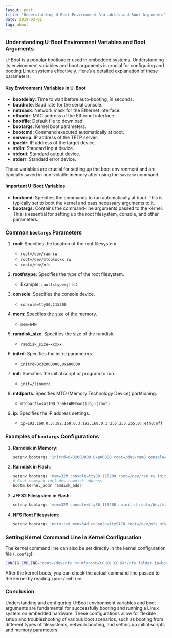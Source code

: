 ```yaml
---
layout: post
title: "Understanding U-Boot Environment Variables and Boot Arguments"
date: 2019-03-01   
tag: uboot 
---
```


### Understanding U-Boot Environment Variables and Boot Arguments

U-Boot is a popular bootloader used in embedded systems. Understanding its environment variables and boot arguments is crucial for configuring and booting Linux systems effectively. Here’s a detailed explanation of these parameters:

#### Key Environment Variables in U-Boot

- **bootdelay**: Time to wait before auto-booting, in seconds.
- **baudrate**: Baud rate for the serial console.
- **netmask**: Network mask for the Ethernet interface.
- **ethaddr**: MAC address of the Ethernet interface.
- **bootfile**: Default file to download.
- **bootargs**: Kernel boot parameters.
- **bootcmd**: Command executed automatically at boot.
- **serverip**: IP address of the TFTP server.
- **ipaddr**: IP address of the target device.
- **stdin**: Standard input device.
- **stdout**: Standard output device.
- **stderr**: Standard error device.

These variables are crucial for setting up the boot environment and are typically saved in non-volatile memory after using the `saveenv` command.

#### Important U-Boot Variables

- **bootcmd**: Specifies the commands to run automatically at boot. This is typically set to boot the kernel and pass necessary arguments to it.
- **bootargs**: Contains the command-line arguments passed to the kernel. This is essential for setting up the root filesystem, console, and other parameters.

### Common `bootargs` Parameters

1. **root**: Specifies the location of the root filesystem.
   - `root=/dev/ram rw`
   - `root=/dev/mtdblockx rw`
   - `root=/dev/nfs`

2. **rootfstype**: Specifies the type of the root filesystem.
   - Example: `rootfstype=jffs2`

3. **console**: Specifies the console device.
   - `console=ttyS0,115200`

4. **mem**: Specifies the size of the memory.
   - `mem=64M`

5. **ramdisk_size**: Specifies the size of the ramdisk.
   - `ramdisk_size=xxxxx`

6. **initrd**: Specifies the initrd parameters.
   - `initrd=0x32000000,0xa00000`

7. **init**: Specifies the initial script or program to run.
   - `init=/linuxrc`

8. **mtdparts**: Specifies MTD (Memory Technology Device) partitioning.
   - `mtdparts=sa1100:256k(ARMboot)ro,-(root)`

9. **ip**: Specifies the IP address settings.
   - `ip=192.168.0.5:192.168.0.3:192.168.0.3:255.255.255.0::eth0:off`

### Examples of `bootargs` Configurations

1. **Ramdisk in Memory**:
   ```sh
   setenv bootargs 'initrd=0x32000000,0xa00000 root=/dev/ram0 console=ttySAC0 mem=64M init=/linuxrc'
   ```

2. **Ramdisk in Flash**:
   ```sh
   setenv bootargs 'mem=32M console=ttyS0,115200 root=/dev/ram rw init=/linuxrc'
   # Boot command includes ramdisk address
   bootm kernel_addr ramdisk_addr
   ```

3. **JFFS2 Filesystem in Flash**:
   ```sh
   setenv bootargs 'mem=32M console=ttyS0,115200 noinitrd root=/dev/mtdblock2 rw rootfstype=jffs2 init=/linuxrc'
   ```

4. **NFS Root Filesystem**:
   ```sh
   setenv bootargs 'noinitrd mem=64M console=ttySAC0 root=/dev/nfs nfsroot=192.168.0.3:/nfs ip=192.168.0.5:192.168.0.3:192.168.0.3:255.255.255.0::eth0:off'
   ```

### Setting Kernel Command Line in Kernel Configuration

The kernel command line can also be set directly in the kernel configuration file (`.config`):

```sh
CONFIG_CMDLINE="root=/dev/nfs rw nfsroot=XX.XX.XX.XX:/nfs folder ip=board ip console=ttyS0,115200 mem=64M"
```

After the kernel boots, you can check the actual command line passed to the kernel by reading `/proc/cmdline`.

### Conclusion

Understanding and configuring U-Boot environment variables and boot arguments are fundamental for successfully booting and running a Linux system on embedded hardware. These configurations allow for flexible setup and troubleshooting of various boot scenarios, such as booting from different types of filesystems, network booting, and setting up initial scripts and memory parameters.

